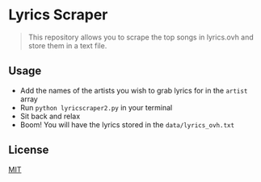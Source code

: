 # Lyrics Scraper

> This repository allows you to scrape the top songs in lyrics.ovh and store them in a text file.

## Usage

- Add the names of the artists you wish to grab lyrics for in the `artist` array
- Run `python lyricscraper2.py` in your terminal
- Sit back and relax
- Boom! You will have the lyrics stored in the `data/lyrics_ovh.txt`

## License

[MIT](https://github.com/stanleycyang/lyrics-scraper/blob/master/LICENSE)